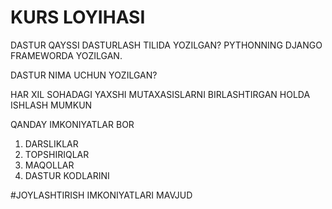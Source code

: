 # KURS LOYIHASI
DASTUR QAYSSI DASTURLASH TILIDA YOZILGAN? PYTHONNING DJANGO FRAMEWORDA YOZILGAN.

DASTUR NIMA UCHUN YOZILGAN?

HAR XIL SOHADAGI YAXSHI MUTAXASISLARNI BIRLASHTIRGAN HOLDA ISHLASH MUMKUN

QANDAY IMKONIYATLAR BOR

1. DARSLIKLAR
2. TOPSHIRIQLAR
3. MAQOLLAR
4. DASTUR KODLARINI

#JOYLASHTIRISH IMKONIYATLARI MAVJUD
